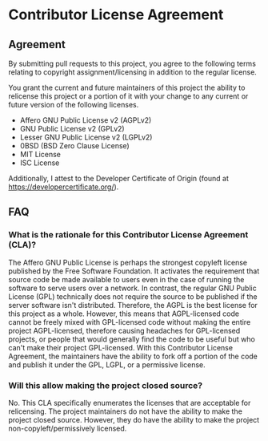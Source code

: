# Contributor License Agreement

## Agreement

By submitting pull requests to this project, you agree to the following terms relating to copyright assignment/licensing in addition to the regular license.

You grant the current and future maintainers of this project the ability to relicense this project or a portion of it with your change to any current or future version of the following licenses.

- Affero GNU Public License v2 (AGPLv2)
- GNU Public License v2 (GPLv2)
- Lesser GNU Public License v2 (LGPLv2)
- 0BSD (BSD Zero Clause License)
- MIT License
- ISC License

Additionally, I attest to the Developer Certificate of Origin (found at <https://developercertificate.org/>).

## FAQ

### What is the rationale for this Contributor License Agreement (CLA)?

The Affero GNU Public License is perhaps the strongest copyleft license published by the Free Software Foundation. It activates the requirement that source code be made available to users even in the case of running the software to serve users over a network. In contrast, the regular GNU Public License (GPL) technically does not require the source to be published if the server software isn't distributed. Therefore, the AGPL is the best license for this project as a whole. However, this means that AGPL-licensed code cannot be freely mixed with GPL-licensed code without making the entire project AGPL-licensed, therefore causing headaches for GPL-licensed projects, or people that would generally find the code to be useful but who can't make their project GPL-licensed. With this Contributor License Agreement, the maintainers have the ability to fork off a portion of the code and publish it under the GPL, LGPL, or a permissive license.

### Will this allow making the project closed source?

No. This CLA specifically enumerates the licenses that are acceptable for relicensing. The project maintainers do not have the ability to make the project closed source. However, they do have the ability to make the project non-copyleft/permissively licensed.
